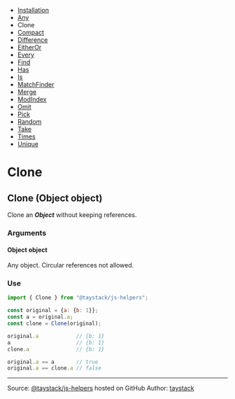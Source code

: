 - [Installation](./#installation)
- [Any](./Any.md#any)
- Clone
- [Compact](./Compact.md#compact)
- [Difference](./Difference.md#difference)
- [EitherOr](./EitherOr.md#eitheror)
- [Every](./Every.md#every)
- [Find](./Find.md#find)
- [Has](./Has.md#has)
- [Is](./Is.md#is)
- [MatchFinder](./MatchFinder.md#matchfinder)
- [Merge](./Merge.md#merge)
- [ModIndex](./ModIndex.md#modindex)
- [Omit](./Omit.md#omit)
- [Pick](./Pick.md#pick)
- [Random](./Random.md#random)
- [Take](./Take.md#take)
- [Times](./Times.md#times)
- [Unique](./Unique.md#unique)

# Clone

## Clone (Object object)

Clone an _***Object***_ without keeping references.

### Arguments

#### Object object

Any object. Circular references not allowed.

### Use

```javascript
import { Clone } from "@taystack/js-helpers";

const original = {a: {b: 1}};
const a = original.a;
const clone = Clone(original);

original.a            // {b: 1}
a                     // {b: 1}
clone.a               // {b: 1}

original.a == a       // true
original.a == clone.a // false
```

---
Source: [@taystack/js-helpers](https://github.com/taystack/js-helpers) hosted on GitHub
Author: [taystack](https://github.com/taystack)

